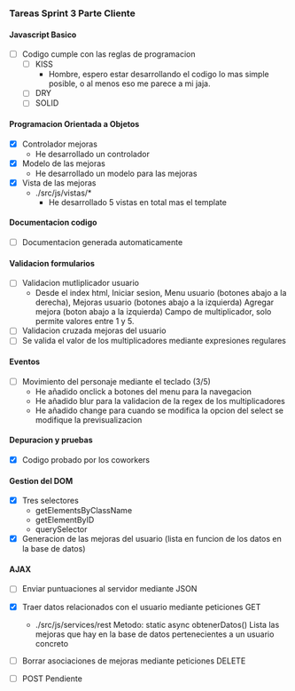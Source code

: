 ### Tareas Sprint 3 Parte Cliente

#### Javascript Basico

- [ ] Codigo cumple con las reglas de programacion
    - [ ] KISS
        - Hombre, espero estar desarrollando el codigo lo mas simple posible, o al menos eso me parece a mi jaja.
    - [ ] DRY
    - [ ] SOLID

#### Programacion Orientada a Objetos

- [x] Controlador mejoras
    - He desarrollado un controlador
- [x] Modelo de las mejoras
    - He desarrollado un modelo para las mejoras
- [x] Vista de las mejoras
    - ./src/js/vistas/* 
        - He desarrollado 5 vistas en total mas el template

#### Documentacion codigo

- [ ] Documentacion generada automaticamente

#### Validacion formularios

- [ ] Validacion mutliplicador usuario
    - Desde el index html, 
        Iniciar sesion, 
        Menu usuario (botones abajo a la derecha), 
        Mejoras usuario (botones abajo a la izquierda)
        Agregar mejora (boton abajo a la izquierda)
        Campo de multiplicador, solo permite valores entre 1 y 5.
- [ ] Validacion cruzada mejoras del usuario
- [ ] Se valida el valor de los multiplicadores mediante expresiones regulares

#### Eventos

- [ ] Movimiento del personaje mediante el teclado (3/5)
    - He añadido onclick a botones del menu para la navegacion
    - He añadido blur para la validacion de la regex de los multiplicadores
    - He añadido change para cuando se modifica la opcion del select se modifique la previsualizacion


#### Depuracion y pruebas

- [X] Codigo probado por los coworkers

#### Gestion del DOM

- [X] Tres selectores
    - getElementsByClassName
    - getElementByID
    - querySelector
- [X] Generacion de las mejoras del usuario (lista en funcion de los datos en la base de datos)

#### AJAX

- [ ] Enviar puntuaciones al servidor mediante JSON
- [X] Traer datos relacionados con el usuario mediante peticiones GET
    - ./src/js/services/rest 
        Metodo: static async obtenerDatos()
        Lista las mejoras que hay en la base de datos pertenecientes a un usuario concreto

- [ ] Borrar asociaciones de mejoras mediante peticiones DELETE
- [ ] POST Pendiente
